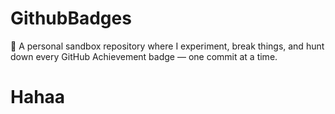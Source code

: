 # GithubBadges
🎯 A personal sandbox repository where I experiment, break things, and hunt down every GitHub Achievement badge — one commit at a time.
# Hahaa
